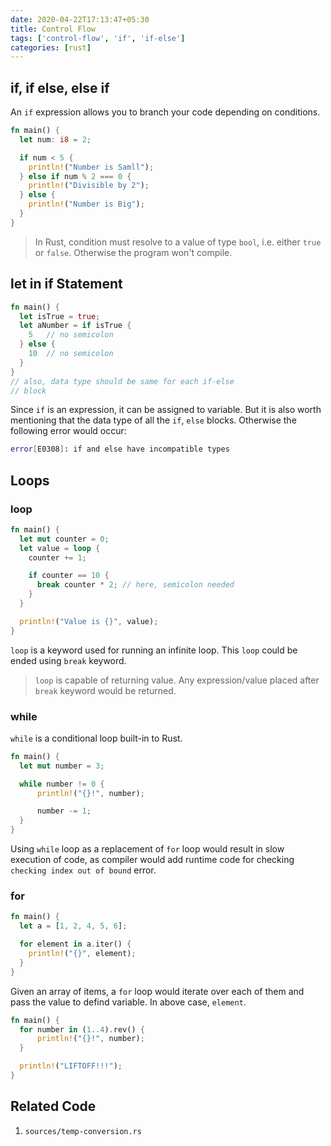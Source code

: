 ```yaml
---
date: 2020-04-22T17:13:47+05:30
title: Control Flow
tags: ['control-flow', 'if', 'if-else']
categories: [rust]
---
```


## if, if else, else if

An `if` expression allows you to branch your code depending on conditions.

```rs
fn main() {
  let num: i8 = 2;

  if num < 5 {
    println!("Number is Samll");
  } else if num % 2 === 0 {
    println!("Divisible by 2");
  } else {
    println!("Number is Big");
  }
}
```

> In Rust, condition must resolve to a value of type `bool`, i.e. either `true` or `false`. Otherwise the program won't compile.

## let in if Statement

```rs
fn main() {
  let isTrue = true;
  let aNumber = if isTrue {
    5   // no semicolon
  } else {
    10  // no semicolon
  }
}
// also, data type should be same for each if-else
// block
```

Since `if` is an expression, it can be assigned to variable. But it is also worth mentioning that the data type of all the `if`, `else` blocks. Otherwise the following error would occur:

```sh
error[E0308]: if and else have incompatible types
```

## Loops

### loop

```rs
fn main() {
  let mut counter = 0;
  let value = loop {
    counter += 1;

    if counter == 10 {
      break counter * 2; // here, semicolon needed
    }
  }

  println!("Value is {}", value);
}
```

`loop` is a keyword used for running an infinite loop. This `loop` could be ended using `break` keyword.

> `loop` is capable of returning value. Any expression/value placed after `break` keyword would be returned.

### while

`while` is a conditional loop built-in to Rust.

```rs
fn main() {
  let mut number = 3;

  while number != 0 {
      println!("{}!", number);

      number -= 1;
  }
}
```

Using `while` loop as a replacement of `for` loop would result in slow execution of code, as compiler would add runtime code for checking `checking index out of bound` error.

### for

```rs
fn main() {
  let a = [1, 2, 4, 5, 6];

  for element in a.iter() {
    println!("{}", element);
  }
}
```

Given an array of items, a `for` loop would iterate over each of them and pass the value to defind variable. In above case, `element`.

```rs
fn main() {
  for number in (1..4).rev() {
      println!("{}!", number);
  }

  println!("LIFTOFF!!!");
}
```

## Related Code

1. `sources/temp-conversion.rs`
